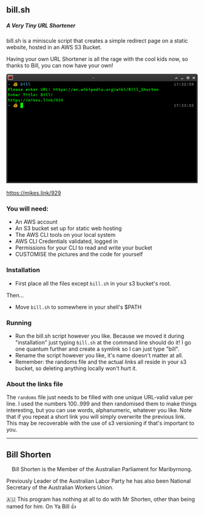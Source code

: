 ## bill.sh
##### A Very Tiny URL Shortener
bill.sh is a miniscule script that creates a simple redirect page on a static website, hosted in an AWS S3 Bucket.

Having your own URL Shortener is all the rage with the cool kids now, so thanks to Bill, you can now have your own!

![Demo](https://raw.githubusercontent.com/MikeLindner/bill.shorten/master/en_operation.png)

<a href="https://mikes.link/929">https://mikes.link/929<a>

### You will need:
* An AWS account
* An S3 bucket set up for static web hosting
* The AWS CLI tools on your local system
* AWS CLI Credentials validated, logged in
* Permissions for your CLI to read and write your bucket
* CUSTOMISE the pictures and the code for yourself

### Installation
* First place all the files except `bill.sh` in your s3 bucket's root.

Then...

* Move `bill.sh` to somewhere in your shell's $PATH

### Running
* Run the bill.sh script however you like.  Because we moved it during "installation" just typing `bill.sh` at the command line should do it!  I go one quantum further and create a symlink so I can just type "bill".
* Rename the script however you like, it's name doesn't matter at all.
* Remember: the randoms file and the actual links all reside in your s3 bucket, so deleting anything locally won't hurt it.

### About the links file

The `randoms` file just needs to be filled with one unique URL-valid value per line.  I used the numbers 100..999 and then randomised them to make things interesting, but you can use words, alphanumeric, whatever you like.  Note that if you repeat a short link you will simply overwrite the previous link.  This may be recoverable with the use of s3 versioning if that's important to you.

***

## Bill Shorten
<p align="center">Bill Shorten is the Member of the Australian Parliament for Maribyrnong.  

Previously Leader of the Australian Labor Party he has also been National Secretary of the Australian Workers Union.

🇦🇺 This program has nothing at all to do with Mr Shorten, other than being named for him.  On Ya Bill 👍
